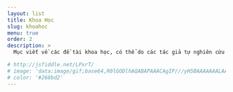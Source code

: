 ```yaml
---
layout: list
title: Khoa Học
slug: khoahoc
menu: true
order: 2
description: >
  Mục viết về các đề tài khoa học, có thể do các tác giả tự nghiên cứu hoặc sưu tầm.

# http://jsfiddle.net/LPxrT/
# image: 'data:image/gif;base64,R0lGODlhAQABAPAAACAgIP///yH5BAAAAAAALAAAAAABAAEAAAICRAEAOw=='
# color: '#268bd2'
---
```

